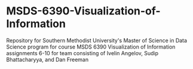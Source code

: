 # MSDS-6390-Visualization-of-Information
Repository for Southern Methodist University's Master of Science in Data Science program for course MSDS 6390 Visualization of Information assignments 6-10 for team consisting of Ivelin Angelov, Sudip Bhattacharyya, and Dan Freeman
